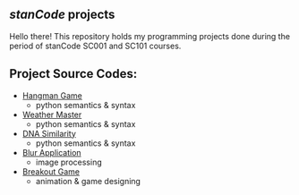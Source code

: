 ## _stanCode_ projects
Hello there!
This repository holds my programming projects done during the period of stanCode SC001 and SC101 courses.

## Project Source Codes:
* [Hangman Game](https://github.com/jessie0114/stanCode-Python-projects/blob/main/SC001_Assignment3/hangman.py)
  * python semantics & syntax
* [Weather Master](https://github.com/jessie0114/stanCode-Python-projects/blob/main/SC001_Assignment2/weather_master.py)
  * python semantics & syntax
* [DNA Similarity](https://github.com/jessie0114/stanCode-Python-projects/blob/main/SC001_Assignment3/complement.py)
  * python semantics & syntax
* [Blur Application](https://github.com/jessie0114/stanCode-Python-projects/blob/main/SC001_Assignment4/blur.py)
  * image processing
* [Breakout Game](https://github.com/jessie0114/stanCode-Python-projects/blob/main/SC101_Assignment2/breakoutgraphics.py)
  * animation & game designing
